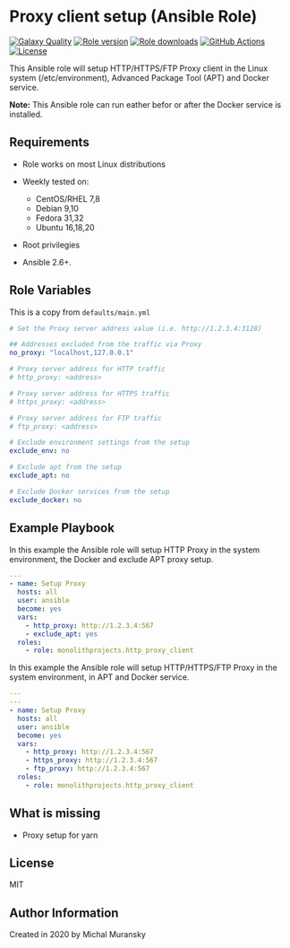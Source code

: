 # Proxy client setup (Ansible Role)

[![Galaxy Quality](https://img.shields.io/ansible/quality/50801?style=flat&logo=ansible)](https://galaxy.ansible.com/monolithprojects/http_proxy_client)
[![Role version](https://img.shields.io/github/v/release/MonolithProjects/ansible-http_proxy_client)](https://galaxy.ansible.com/monolithprojects/http_proxy_client)
[![Role downloads](https://img.shields.io/ansible/role/d/50801)](https://galaxy.ansible.com/monolithprojects/http_proxy_client)
[![GitHub Actions](https://github.com/MonolithProjects/ansible-http_proxy_client/workflows/molecule%20test/badge.svg?branch=master)](https://github.com/MonolithProjects/ansible-http_proxy_client/actions)
[![License](https://img.shields.io/github/license/MonolithProjects/ansible-http_proxy_client)](https://github.com/MonolithProjects/ansible-http_proxy_client/blob/master/LICENSE)

This Ansible role will setup HTTP/HTTPS/FTP Proxy client in the Linux system (/etc/environment), Advanced Package Tool (APT) and Docker service.

**Note:** This Ansible role can run eather befor or after the Docker service is installed.

## Requirements

* Role works on most Linux distributions

* Weekly tested on:
  * CentOS/RHEL 7,8
  * Debian 9,10
  * Fedora 31,32
  * Ubuntu 16,18,20

* Root privilegies

* Ansible 2.6+.

## Role Variables

This is a copy from `defaults/main.yml`

```yaml
# Set the Proxy server address value (i.e. http://1.2.3.4:3128)

## Addresses excluded from the traffic via Proxy
no_proxy: "localhost,127.0.0.1"

# Proxy server address for HTTP traffic
# http_proxy: <address>

# Proxy server address for HTTPS traffic
# https_proxy: <address>

# Proxy server address for FTP traffic
# ftp_proxy: <address>

# Exclude environment settings from the setup
exclude_env: no

# Exclude apt from the setup
exclude_apt: no

# Exclude Docker services from the setup
exclude_docker: no
```

## Example Playbook

In this example the Ansible role will setup HTTP Proxy in the system environment, the Docker and exclude APT proxy setup.

```yaml
---
- name: Setup Proxy
  hosts: all
  user: ansible
  become: yes
  vars:
    - http_proxy: http://1.2.3.4:567
    - exclude_apt: yes
  roles:
    - role: monolithprojects.http_proxy_client
```

In this example the Ansible role will setup HTTP/HTTPS/FTP Proxy in the system environment, in APT and Docker service.

```yaml
---
---
- name: Setup Proxy
  hosts: all
  user: ansible
  become: yes
  vars:
    - http_proxy: http://1.2.3.4:567
    - https_proxy: http://1.2.3.4:567
    - ftp_proxy: http://1.2.3.4:567
  roles:
    - role: monolithprojects.http_proxy_client
```

## What is missing

* Proxy setup for yarn

## License

MIT

## Author Information

Created in 2020 by Michal Muransky
